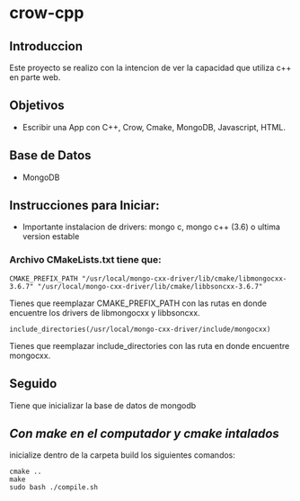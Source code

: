 # crow-cpp

## Introduccion
Este proyecto se realizo con la intencion de ver la capacidad que utiliza c++ en parte web.

## Objetivos
- Escribir una App con C++, Crow, Cmake, MongoDB, Javascript, HTML.
## Base de Datos
- MongoDB
## Instrucciones para Iniciar:
- Importante instalacion de drivers: mongo c, mongo c++ (3.6) o ultima version estable

### Archivo CMakeLists.txt tiene que:
```
CMAKE_PREFIX_PATH "/usr/local/mongo-cxx-driver/lib/cmake/libmongocxx-3.6.7" "/usr/local/mongo-cxx-driver/lib/cmake/libbsoncxx-3.6.7"
```
Tienes que reemplazar CMAKE_PREFIX_PATH con las rutas en donde encuentre los drivers de libmongocxx y libbsoncxx.<br>
```
include_directories(/usr/local/mongo-cxx-driver/include/mongocxx)
```
Tienes que reemplazar include_directories con las ruta en donde encuentre mongocxx.<br>

## Seguido
Tiene que inicializar la base de datos de mongodb

## <em>Con make en el computador y cmake intalados</em>
inicialize dentro de la carpeta build los siguientes comandos:
```
cmake ..
make
sudo bash ./compile.sh
```
